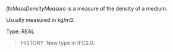 ﻿_IfcMassDensityMeasure_ is a measure of the density of a medium.

Usually measured in kg/m3.

Type: REAL

> HISTORY&nbsp; New type in IFC2.0.